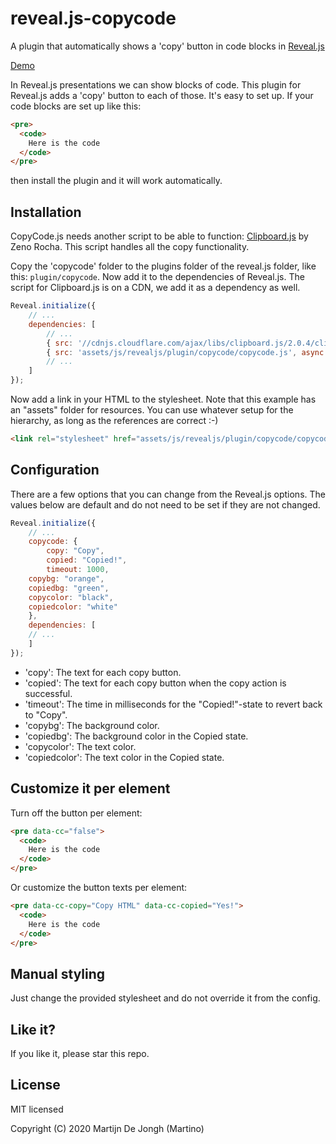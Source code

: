 # reveal.js-copycode
A plugin that automatically shows a 'copy' button in code blocks in [Reveal.js](https://revealjs.com)

[Demo](https://martinomagnifico.github.io/reveal.js-copycode/demo.html)

In Reveal.js presentations we can show blocks of code. This plugin for Reveal.js adds a 'copy' button to each of those. It's easy to set up. If your code blocks are set up like this:
```html
<pre>
  <code>
    Here is the code	
  </code>
</pre>
```
then install the plugin and it will work automatically.



## Installation

CopyCode.js needs another script to be able to function: [Clipboard.js](https://clipboardjs.com) by Zeno Rocha. This script handles all the copy functionality.

Copy the 'copycode' folder to the plugins folder of the reveal.js folder, like this: `plugin/copycode`. Now add it to the dependencies of Reveal.js. The script for Clipboard.js is on a CDN, we add it as a dependency as well.


```javascript
Reveal.initialize({
	// ...
	dependencies: [
		// ... 
		{ src: '//cdnjs.cloudflare.com/ajax/libs/clipboard.js/2.0.4/clipboard.min.js'},
		{ src: 'assets/js/revealjs/plugin/copycode/copycode.js', async: false }
		// ... 
	]
});
```
Now add a link in your HTML to the stylesheet. Note that this example has an "assets" folder for resources. You can use whatever setup for the hierarchy, as long as the references are correct :-)

```html
<link rel="stylesheet" href="assets/js/revealjs/plugin/copycode/copycode.css">
```




## Configuration

There are a few options that you can change from the Reveal.js options. The values below are default and do not need to be set if they are not changed.

```javascript
Reveal.initialize({
	// ...
	copycode: {
		copy: "Copy",
		copied: "Copied!",
		timeout: 1000,
    copybg: "orange",
    copiedbg: "green",
    copycolor: "black",
    copiedcolor: "white"
	},
	dependencies: [
	// ... 
	]
});
```

* 'copy': The text for each copy button.
* 'copied': The text for each copy button when the copy action is successful.
* 'timeout': The time in milliseconds for the "Copied!"-state to revert back to "Copy".
* 'copybg': The background color.
* 'copiedbg': The background color in the Copied state.
* 'copycolor': The text color.
* 'copiedcolor': The text color in the Copied state.



## Customize it per element

Turn off the button per element: 

```html
<pre data-cc="false">
  <code>
    Here is the code	
  </code>
</pre>
```
Or customize the button texts per element:
```html
<pre data-cc-copy="Copy HTML" data-cc-copied="Yes!">
  <code>
    Here is the code	
  </code>
</pre>
```




## Manual styling

Just change the provided stylesheet and do not override it from the config.




## Like it?

If you like it, please star this repo.




## License
MIT licensed

Copyright (C) 2020 Martijn De Jongh (Martino)
